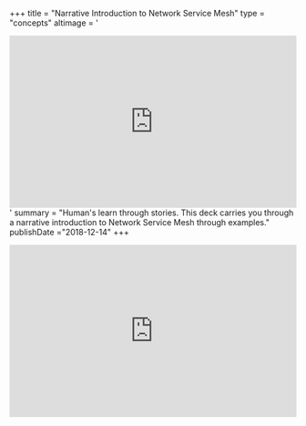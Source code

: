 +++
title = "Narrative Introduction to Network Service Mesh"
type = "concepts"
altimage = '<div style="position: relative; width: 100%; height: 0;padding-bottom: 60%;"><iframe src="https://docs.google.com/presentation/d/e/2PACX-1vS2140aFseKiJA8XWtJH0QPYIO6XNiTpwHTblhGlh1IzZy6ROU1pcA8Yrwfax-qFo2gCAwDe78UjXLy/embed?start=false&loop=false&delayms=3000" frameborder="0" style="position: absolute; width: 100%; height: 100%; left: 0; top: 0;" allowfullscreen="true" mozallowfullscreen="true" webkitallowfullscreen="true" style="margin: 10px"></iframe></div>'
summary = "Human's learn through stories.  This deck carries you through a narrative introduction to Network Service Mesh through examples."
publishDate ="2018-12-14"
+++

<div style="position: relative; width: 100%; height: 0;padding-bottom: 60%;"><iframe src="https://docs.google.com/presentation/d/e/2PACX-1vS2140aFseKiJA8XWtJH0QPYIO6XNiTpwHTblhGlh1IzZy6ROU1pcA8Yrwfax-qFo2gCAwDe78UjXLy/embed?start=false&loop=false&delayms=3000" frameborder="0" style="position: absolute; width: 100%; height: 100%; left: 0; top: 0;" allowfullscreen="true" mozallowfullscreen="true" webkitallowfullscreen="true" style="margin: 10px"></iframe></div>